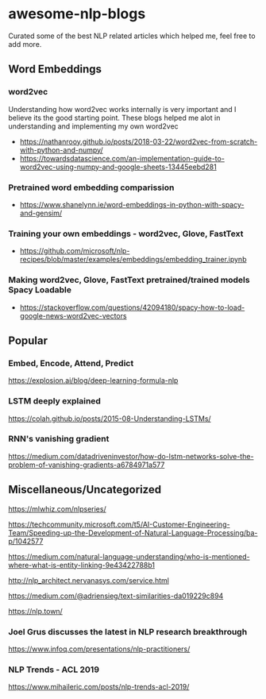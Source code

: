 # awesome-nlp-blogs

Curated some of the best NLP related  articles which helped me, feel free to add more.

## Word Embeddings

### word2vec

Understanding how word2vec works internally is very important and I believe its the good starting point. These blogs helped me alot in understanding and implementing my own word2vec

- <https://nathanrooy.github.io/posts/2018-03-22/word2vec-from-scratch-with-python-and-numpy/>
- <https://towardsdatascience.com/an-implementation-guide-to-word2vec-using-numpy-and-google-sheets-13445eebd281>

### Pretrained word embedding comparission

- <https://www.shanelynn.ie/word-embeddings-in-python-with-spacy-and-gensim/>

### Training your own embeddings - word2vec, Glove, FastText

- <https://github.com/microsoft/nlp-recipes/blob/master/examples/embeddings/embedding_trainer.ipynb>

### Making word2vec, Glove, FastText pretrained/trained models Spacy Loadable

- <https://stackoverflow.com/questions/42094180/spacy-how-to-load-google-news-word2vec-vectors>

## Popular

### Embed, Encode, Attend, Predict

<https://explosion.ai/blog/deep-learning-formula-nlp>

### LSTM deeply explained

<https://colah.github.io/posts/2015-08-Understanding-LSTMs/>

### RNN's vanishing gradient

<https://medium.com/datadriveninvestor/how-do-lstm-networks-solve-the-problem-of-vanishing-gradients-a6784971a577>

## Miscellaneous/Uncategorized

<https://mlwhiz.com/nlpseries/>

<https://techcommunity.microsoft.com/t5/AI-Customer-Engineering-Team/Speeding-up-the-Development-of-Natural-Language-Processing/ba-p/1042577>

<https://medium.com/natural-language-understanding/who-is-mentioned-where-what-is-entity-linking-9e43422788b1>

<http://nlp_architect.nervanasys.com/service.html>

<https://medium.com/@adriensieg/text-similarities-da019229c894>

<https://nlp.town/>

### Joel Grus discusses the latest in NLP research breakthrough

<https://www.infoq.com/presentations/nlp-practitioners/>

### NLP Trends - ACL 2019

<https://www.mihaileric.com/posts/nlp-trends-acl-2019/>
